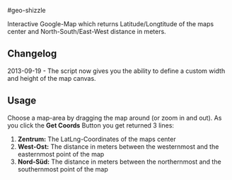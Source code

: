 #geo-shizzle

Interactive Google-Map which returns Latitude/Longtitude of the maps center and North-South/East-West distance in meters.

## Changelog

2013-09-19 - The script now gives you the ability to define a custom width and height of the map canvas.


## Usage

Choose a map-area by dragging the map around (or zoom in and out). As you click the **Get Coords** Button you get returned 3 lines:

1. **Zentrum:** The LatLng-Coordinates of the maps center
2. **West-Ost:** The distance in meters between the westernmost and the easternmost point of the map
3. **Nord-Süd:** The distance in meters between the northernmost and the southernmost point of the map
